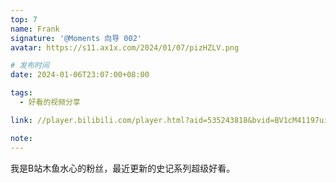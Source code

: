 ```yaml
---
top: 7
name: Frank
signature: '@Moments 向导 002'
avatar: https://s11.ax1x.com/2024/01/07/pizHZLV.png

# 发布时间
date: 2024-01-06T23:07:00+08:00

tags:
  - 好看的视频分享

link: //player.bilibili.com/player.html?aid=535243818&bvid=BV1cM41197ui&cid=1312553206&p=1

note: 
---
```


我是B站木鱼水心的粉丝，最近更新的史记系列超级好看。



